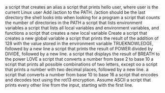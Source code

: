 a script that creates an alias
 a script that prints hello user, where user is the current Linux user
Add /action to the PATH. /action should be the last directory the shell looks into when looking for a program
a script that counts the number of directories in the PATH
 a script that lists environment variables
 a script that lists all local variables and environment variables, and functions
a script that creates a new local variable
Create a script that creates a new global variable
 a script that prints the result of the addition of 128 with the value stored in the environment variable TRUEKNOWLEDGE, followed by a new line
 a script that prints the result of POWER divided by DIVIDE, followed by a new line.
a script that displays the result of BREATH to the power LOVE
 a script that converts a number from base 2 to base 10
a script that prints all possible combinations of two letters, except oo
a script that prints a number with two decimal places, followed by a new line.
a script that converts a number from base 10 to base 16
a script that encodes and decodes text using the rot13 encryption. Assume ASCII
a script that prints every other line from the input, starting with the first line.

